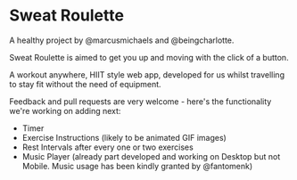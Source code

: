 Sweat Roulette
==============

A healthy project by @marcusmichaels and @beingcharlotte.

Sweat Roulette is aimed to get you up and moving with the click of a button.

A workout anywhere, HIIT style web app, developed for us whilst travelling to stay fit without the need of equipment.

Feedback and pull requests are very welcome - here's the functionality we're working on adding next:

- Timer
- Exercise Instructions (likely to be animated GIF images)
- Rest Intervals after every one or two exercises
- Music Player (already part developed and working on Desktop but not Mobile. Music usage has been kindly granted by @fantomenk)

